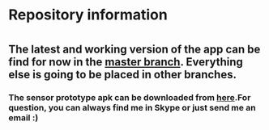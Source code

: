 # **Repository information** #
#    
## The latest and working version of the app can be find for now in the [master branch](https://github.com/argos-research/android-Controller/tree/master/Androidcontroller). Everything else is going to be placed in other branches. ##

### The sensor prototype apk can be downloaded from [here](https://redmine.os.in.tum.de/attachments/download/312/motherOfAllSensors.apk).For question, you can always find me in Skype or just send me an email :) ###
